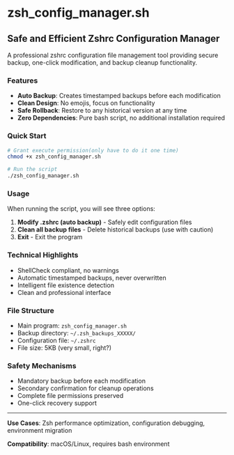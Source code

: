 # zsh_config_manager.sh

## Safe and Efficient Zshrc Configuration Manager

A professional zshrc configuration file management tool providing secure backup, one-click modification, and backup cleanup functionality.

### Features

- **Auto Backup**: Creates timestamped backups before each modification
- **Clean Design**: No emojis, focus on functionality
- **Safe Rollback**: Restore to any historical version at any time
- **Zero Dependencies**: Pure bash script, no additional installation required

### Quick Start

```bash
# Grant execute permission(only have to do it one time)
chmod +x zsh_config_manager.sh

# Run the script
./zsh_config_manager.sh
```

### Usage

When running the script, you will see three options:

1. **Modify .zshrc (auto backup)** - Safely edit configuration files
2. **Clean all backup files** - Delete historical backups (use with caution)
3. **Exit** - Exit the program

### Technical Highlights

- ShellCheck compliant, no warnings
- Automatic timestamped backups, never overwritten
- Intelligent file existence detection
- Clean and professional interface

### File Structure

- Main program: `zsh_config_manager.sh`
- Backup directory: `~/.zsh_backups_XXXXX/`
- Configuration file: `~/.zshrc`
- File size: 5KB (very small, right?)

### Safety Mechanisms

- Mandatory backup before each modification
- Secondary confirmation for cleanup operations
- Complete file permissions preserved
- One-click recovery support

---

**Use Cases**: Zsh performance optimization, configuration debugging, environment migration

**Compatibility**: macOS/Linux, requires bash environment
